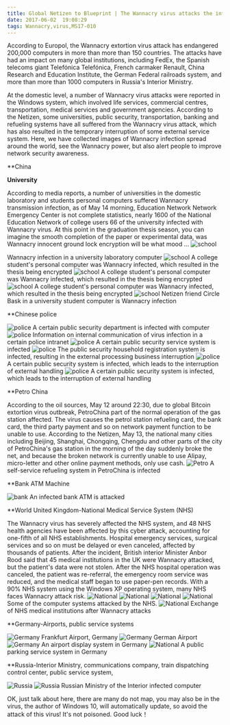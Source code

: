 ```yaml
---
title: Global Netizen to Blueprint | The Wannacry virus attacks the infected scene
date: 2017-06-02  19:08:29
tags: Wannacry,virus,MS17-010
---
```


According to Europol, the Wannacry extortion virus attack has endangered 200,000 computers in more than more than 150 countries. The attacks have had an impact on many global institutions, including FedEx, the Spanish telecoms giant Telefónica Telefónica, French carmaker Renault, China Research and Education Institute, the German Federal railroads system, and more than more than 1000 computers in Russia's Interior Ministry.

At the domestic level, a number of Wannacry virus attacks were reported in the Windows system, which involved life services, commercial centres, transportation, medical services and government agencies. According to the Netizen, some universities, public security, transportation, banking and refueling systems have all suffered from the Wannacry virus attack, which has also resulted in the temporary interruption of some external service system. Here, we have collected images of Wannacry infection spread around the world, see the Wannacry power, but also alert people to improve network security awareness.


**China

**University**

According to media reports, a number of universities in the domestic laboratory and students personal computers suffered Wannacry transmission infection, as of May 14 morning, Education Network Network Emergency Center is not complete statistics, nearly 1600 of the National Education Network of college users 66 of the university infected with Wannacry virus. At this point in the graduation thesis season, you can imagine the smooth completion of the paper or experimental data, was Wannacry innocent ground lock encryption will be what mood ...
![school](http://image.3001.net/images/20170518/14951220703831.jpg)

Wannacry infection in a university laboratory computer
![school](http://image.3001.net/images/20170519/14951623135798.png)
A college student's personal computer was Wannacry infected, which resulted in the thesis being encrypted
![school](http://image.3001.net/images/20170519/14951624052380.jpg)
A college student's personal computer was Wannacry infected, which resulted in the thesis being encrypted
![school](http://image.3001.net/images/20170520/14952125691052.jpg)
A college student's personal computer was Wannacry infected, which resulted in the thesis being encrypted
![school](http://image.3001.net/images/20170519/14951629034794.png)
Netizen friend Circle Bask in a university student computer is Wannacry infection

**Chinese police

![police](http://image.3001.net/images/20170518/14951222297973.jpg)
A certain public security department is infected with computer
![police](http://image.3001.net/images/20170519/14951707052170.png)
Information on internal communication of virus infection in a certain police intranet
![police](http://image.3001.net/images/20170520/14952113303880.jpg)
A certain public security service system is infected
![police](http://image.3001.net/images/20170519/14951705759827.jpg)
The public security household registration system is infected, resulting in the external processing business interruption
![police](http://image.3001.net/images/20170520/1495211499867.jpg)
A certain public security system is infected, which leads to the interruption of external handling
![police](http://image.3001.net/images/20170519/14951653426097.jpg)
A certain public security system is infected, which leads to the interruption of external handling

**Petro China

According to the oil sources, May 12 around 22:30, due to global Bitcoin extortion virus outbreak, PetroChina part of the normal operation of the gas station affected. The virus causes the petrol station refueling card, the bank card, the third party payment and so on network payment function to be unable to use. According to the Netizen, May 13, the national many cities including Beijing, Shanghai, Chongqing, Chengdu and other parts of the city of PetroChina's gas station in the morning of the day suddenly broke the net, and because the broken network is currently unable to use Alipay, micro-letter and other online payment methods, only use cash.
![Petro](http://image.3001.net/images/20170519/14951701327929.jpg)
A self-service refueling system in PetroChina is infected

**Bank ATM Machine

![bank](http://image.3001.net/images/20170519/14951777235427.jpg)
An infected bank ATM is attacked

**World
United Kingdom-National Medical Service System (NHS)

The Wannacry virus has severely affected the NHS system, and 48 NHS health agencies have been affected by this cyber attack, accounting for one-fifth of all NHS establishments. Hospital emergency services, surgical services and so on must be delayed or even canceled, affected by thousands of patients. After the incident, British interior Minister Anbor Rood said that 45 medical institutions in the UK were Wannacry attacked, but the patient's data were not stolen. After the NHS hospital operation was canceled, the patient was re-referral, the emergency room service was reduced, and the medical staff began to use paper-pen records. With a 90% NHS system using the Windows XP operating system, many NHS faces Wannacry attack risk.
![National](http://image.3001.net/images/20170519/14951740816494.jpg)
![National](http://image.3001.net/images/20170519/14951743345377.jpg)
![National](http://image.3001.net/images/20170519/14951743836055.jpg)
![National](http://image.3001.net/images/20170519/14951746981737.jpg)
Some of the computer systems attacked by the NHS.
![National](http://image.3001.net/images/20170519/14951779894204.jpg)
Exchange of NHS medical institutions after Wannacry attacks

**Germany-Airports, public service systems

![Germany](http://image.3001.net/images/20170519/14951767194868.jpg)
Frankfurt Airport, Germany
![Germany](http://image.3001.net/images/20170519/14951769254966.jpg)
German Airport
![Germany](http://image.3001.net/images/20170519/14951774838175.jpg)
An airport display system in Germany
![National](http://image.3001.net/images/20170519/14951798743856.jpg)
A public parking service system in Germany

**Russia-Interior Ministry, communications company, train dispatching control center, public service system,

![Russia](http://image.3001.net/images/20170519/14951791472298.jpg)
![Russia](http://image.3001.net/images/20170519/14951743836055.jpg)
Russian Ministry of the Interior infected computer

OK, just talk about here, there are many do not map, you may also be in the virus, the author of Windows 10, will automatically update, so avoid the attack of this virus! It's not poisoned.
Good luck！
